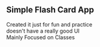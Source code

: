 ## Simple Flash Card App <br/>
Created it just for fun and practice <br/>
doesn't have a really good UI <br/>
Mainly Focused on Classes <br/>
